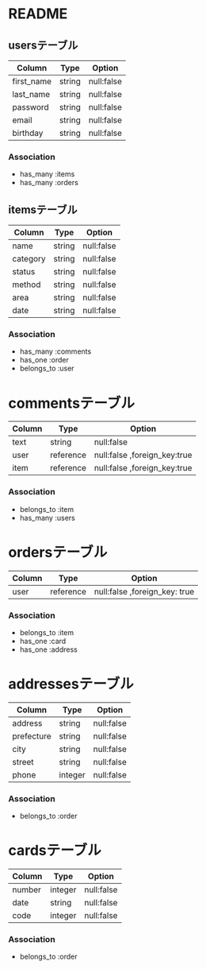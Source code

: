 # README


## usersテーブル
|  Column    |  Type  |  Option    |
| ---------- | ------ | ---------- |
| first_name | string | null:false |
| last_name  | string | null:false |
| password   | string | null:false |
| email      | string | null:false |
| birthday   | string | null:false |

### Association
- has_many :items
- has_many :orders

## itemsテーブル

|   Column   |  Type  |  Option    |
| ---------- | ------ | ---------- |
| name       | string | null:false |
| category   | string | null:false |
| status     | string | null:false |
| method     | string | null:false |
| area       | string | null:false |
| date       | string | null:false |

### Association
- has_many :comments
- has_one :order
- belongs_to :user

# commentsテーブル

|   Column   |  Type     |  Option                     |
| ---------- | --------- | --------------------------- |
| text       | string    | null:false                  |
| user       | reference | null:false ,foreign_key:true|
| item       | reference | null:false ,foreign_key:true|

### Association
- belongs_to :item
- has_many :users

# ordersテーブル

|   Column   |  Type     |  Option                       |
| ---------- | --------- | ----------------------------- |
| user       | reference | null:false ,foreign_key: true |

### Association
- belongs_to :item
- has_one :card
- has_one :address

# addressesテーブル

|   Column   |  Type  |  Option    |
| ---------- | ------ | ---------- |
| address    | string | null:false |
| prefecture | string | null:false |
| city       | string | null:false |
| street     | string | null:false |
| phone      | integer| null:false |

### Association
- belongs_to :order

# cardsテーブル

|   Column   |  Type  |  Option    |
| ---------- | ------ | ---------- |
| number     | integer| null:false |
| date       | string | null:false |
| code       | integer| null:false |

### Association
- belongs_to :order